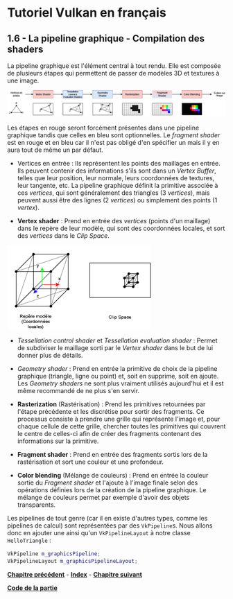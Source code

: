 # Tutoriel Vulkan en français
## 1.6 - La pipeline graphique - Compilation des shaders

La pipeline graphique est l'élément central à tout rendu. Elle est composée de plusieurs étapes qui permettent de passer de modèles 3D et textures à une image.

![Pipeline graphique](images/pipeline_graphique.png)

Les étapes en rouge seront forcément présentes dans une pipeline graphique tandis que celles en bleu sont optionnelles. Le *fragment shader* est en rouge et en bleu car il n'est pas obligé d'en spécifier un mais il y en aura tout de même un par défaut.

- Vertices en entrée : Ils représentent les points des maillages en entrée. Ils peuvent contenir des informations s'ils sont dans un *Vertex Buffer*, telles que leur position, leur normale, leurs coordonnées de textures, leur tangente, etc. La pipeline graphique définit la primitive associée à ces *vertices*, qui sont généralement des triangles (3 *vertices*), mais peuvent aussi être des lignes (2 *vertices*) ou simplement des points (1 *vertex*).

- **Vertex shader** : Prend en entrée des *vertices* (points d'un maillage) dans le repère de leur modèle, qui sont des coordonnées locales, et sort des *vertices* dans le *Clip Space*.

![Repère modèle et clip space](images/repere_modele_clip.png)

- *Tessellation control shader* et *Tessellation evaluation shader* : Permet de subdiviser le maillage sorti par le *Vertex shader* dans le but de lui donner plus de détails.

- *Geometry shader* : Prend en entrée la primitive de choix de la pipeline graphique (triangle, ligne ou point) et, soit en supprime, soit en ajoute. Les *Geometry shaders* ne sont plus vraiment utilisés aujourd'hui et il est même recommandé de ne plus s'en servir.

- **Rasterization** (Rastérisation) : Prend les primitives retournées par l'étape précédente et les discrétise pour sortir des fragments. Ce processus consiste à prendre une grille qui représente l'image et, pour chaque cellule de cette grille, chercher toutes les primitives qui couvrent le centre de celles-ci afin de créer des fragments contenant des informations sur la primitive.

- **Fragment shader** : Prend en entrée des fragments sortis lors de la rastérisation et sort une couleur et une profondeur.

- **Color blending** (Mélange de couleurs) : Prend en entrée la couleur sortie du *Fragment shader* et l'ajoute à l'image finale selon des opérations définies lors de la création de la pipeline graphique. Le mélange de couleurs permet par exemple d'avoir des objets transparents.

Les pipelines de tout genre (car il en existe d'autres types, comme les pipelines de calcul) sont représentées par des ``VkPipeline``s. Nous allons donc en ajouter une ainsi qu'un ``VkPipelineLayout`` à notre classe ``HelloTriangle`` :

```CPP
VkPipeline m_graphicsPipeline;
VkPipelineLayout m_graphicsPipelineLayout;
```

[**Chapitre précédent**](5.md) - [**Index**](../index.md) - [**Chapitre suivant**](6/1.md)

[**Code de la partie**](https://github.com/ZaOniRinku/TutorielVulkanFR/tree/partie1/6)